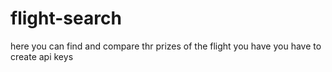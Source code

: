 # flight-search 
here you can find and compare thr prizes of the flight 
you have you have to create api keys

